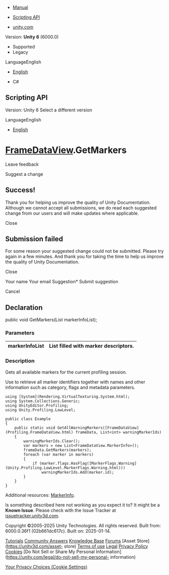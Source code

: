 [ ]()

  * [Manual](../Manual/index.html)
  * [Scripting API](../ScriptReference/index.html)

  * [unity.com](https://unity.com/)

Version: **Unity 6** (6000.0)

  * Supported
  * Legacy

LanguageEnglish

  * [English]()

  * C#

[ ](https://docs.unity3d.com)

## Scripting API

Version: Unity 6 Select a different version

LanguageEnglish

  * [English]()

#  [FrameDataView](Profiling.FrameDataView.html).GetMarkers

Leave feedback

Suggest a change

## Success!

Thank you for helping us improve the quality of Unity Documentation. Although
we cannot accept all submissions, we do read each suggested change from our
users and will make updates where applicable.

Close

## Submission failed

For some reason your suggested change could not be submitted. Please <a>try
again</a> in a few minutes. And thank you for taking the time to help us
improve the quality of Unity Documentation.

Close

Your name Your email Suggestion* Submit suggestion

Cancel

[ ]()

## Declaration

public void GetMarkers(List<MarkerInfo> markerInfoList);

### Parameters

markerInfoList | List filled with marker descriptors.  
---|---  
  
### Description

Gets all available markers for the current profiling session.

Use to retrieve all marker identifiers together with names and other
information such as category, flags and metadata parameters.

    
    
    using [System](Rendering.VirtualTexturing.System.html);
    using System.Collections.Generic;
    using UnityEditor.Profiling;
    using Unity.Profiling.LowLevel;  
      
    public class Example
    {
        public static void GetAllWarningMarkers([FrameDataView](Profiling.FrameDataView.html) frameData, List<int> warningMarkerIds)
        {
            warningMarkerIds.Clear();
            var markers = new List<FrameDataView.MarkerInfo>();
            frameData.GetMarkers(markers);
            foreach (var marker in markers)
            {
                if (marker.flags.HasFlag([MarkerFlags.Warning](Unity.Profiling.LowLevel.MarkerFlags.Warning.html)))
                    warningMarkerIds.Add(marker.id);
            }
        }
    }
    

Additional resources: [MarkerInfo](Profiling.FrameDataView.MarkerInfo.html).

Is something described here not working as you expect it to? It might be a
**Known Issue**. Please check with the Issue Tracker at
[issuetracker.unity3d.com](https://issuetracker.unity3d.com).

Copyright ©2005-2025 Unity Technologies. All rights reserved. Built from:
6000.0.36f1 (02b661dc617c). Built on: 2025-01-14.

[Tutorials](https://unity3d.com/learn) [Community
Answers](https://answers.unity3d.com) [Knowledge
Base](https://support.unity3d.com/hc/en-us)
[Forums](https://forum.unity3d.com) [Asset Store](https://unity3d.com/asset-
store) [Terms of use](https://docs.unity3d.com/Manual/TermsOfUse.html)
[Legal](https://unity.com/legal) [Privacy
Policy](https://unity.com/legal/privacy-policy)
[Cookies](https://unity.com/legal/cookie-policy) [Do Not Sell or Share My
Personal Information](https://unity.com/legal/do-not-sell-my-personal-
information)

[Your Privacy Choices (Cookie Settings)](javascript:void\(0\);)

